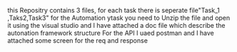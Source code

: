this Repositry contains 3 files, for each task there is seperate file"Task_1 ,Taks2,Task3"
for the Automation ytask you need to Unzip the file and open it using the visual studio and I have attached a doc file which describe the autonation framework structure 
For the API I uaed postman and I have attached some screen for the req and response 
